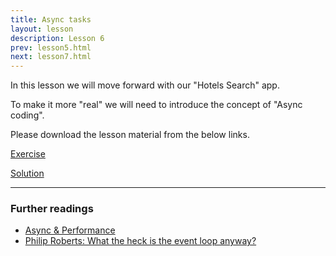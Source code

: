 ```yaml
---
title: Async tasks
layout: lesson
description: Lesson 6
prev: lesson5.html
next: lesson7.html
---
```


In this lesson we will move forward with our "Hotels Search" app.

To make it more "real" we will need to introduce the concept of "Async coding".

Please download the lesson material from the below links.

[Exercise](https://github.com/ClaudioCorridore/expedia-javascript-for-beginners/raw/master/exercises/sw2/sw2.zip)

[Solution](https://github.com/ClaudioCorridore/expedia-javascript-for-beginners/raw/master/exercises/sw2/sw2-solution.zip)

---
### Further readings

* [Async & Performance](https://github.com/getify/You-Dont-Know-JS/blob/master/async%20&%20performance/README.md#you-dont-know-js-async--performance)
* [Philip Roberts: What the heck is the event loop anyway?](https://www.youtube.com/watch?v=8aGhZQkoFbQ)

